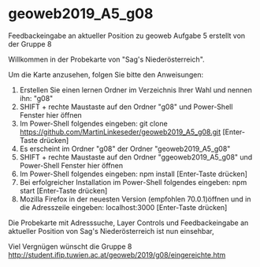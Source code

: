 # geoweb2019_A5_g08
Feedbackeingabe an aktueller Position zu geoweb Aufgabe 5 erstellt von der Gruppe 8


Willkommen in der Probekarte von "Sag's Niederösterreich".

Um die Karte anzusehen, folgen Sie bitte den Anweisungen:

1. Erstellen Sie einen lernen Ordner im Verzeichnis Ihrer Wahl und nennen ihn: "g08"
2. SHIFT + rechte Maustaste auf den Ordner "g08" und Power-Shell Fenster hier öffnen
3. Im Power-Shell folgendes eingeben: git clone https://github.com/MartinLinkeseder/geoweb2019_A5_g08.git [Enter-Taste drücken]
4. Es erscheint im Ordner "g08" der Ordner "geoweb2019_A5_g08"
5. SHIFT + rechte Maustaste auf den Ordner "ggeoweb2019_A5_g08" und Power-Shell Fenster hier öffnen
6. Im Power-Shell folgendes eingeben: npm install [Enter-Taste drücken]
7. Bei erfolgreicher Installation im Power-Shell folgendes eingeben: npm start [Enter-Taste drücken]
8. Mozilla Firefox in der neuesten Version (empfohlen 70.0.1)öffnen und in die Adresszeile eingeben: localhost:3000 [Enter-Taste drücken]

Die Probekarte mit Adresssuche, Layer Controls und Feedbackeingabe an aktueller Position von Sag's Niederösterreich ist nun einsehbar, 

Viel Vergnügen wünscht die Gruppe 8
http://student.ifip.tuwien.ac.at/geoweb/2019/g08/eingereichte.htm